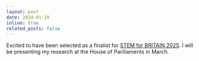 ```yaml
---
layout: post
date: 2024-01-29
inline: true
related_posts: false
---
```


Excited to have been selected as a finalist for [STEM for BRITAIN 2025](https://stemforbritain.org.uk/). I will be presenting my research at the House of Pariliaments in March. 
